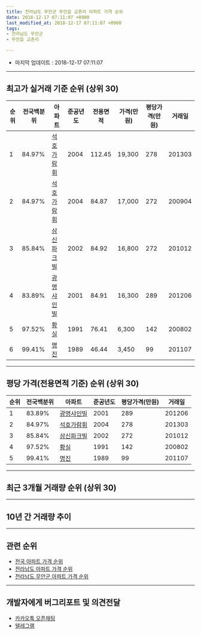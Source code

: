 ```yaml
---
title: 전라남도 무안군 무안읍 교촌리 아파트 가격 순위
date: 2018-12-17 07:11:07 +0900
last_modified_at: 2018-12-17 07:11:07 +0900
tags:
- 전라남도 무안군
- 무안읍 교촌리

---
```


* 마지막 업데이트 : 2018-12-17 07:11:07

---

## 최고가 실거래 기준 순위 (상위 30)


|순위|전국백분위|아파트|준공년도|전용면적|가격(만원)|평당가격(만원)|거래일|
|---|---|---|---|---|---|---|---|
|1|84.97%|[석호가람휘](https://search.naver.com/search.naver?query=%EC%A0%84%EB%9D%BC%EB%82%A8%EB%8F%84+%EB%AC%B4%EC%95%88%EA%B5%B0+%EB%AC%B4%EC%95%88%EC%9D%8D+%EA%B5%90%EC%B4%8C%EB%A6%AC+%EC%84%9D%ED%98%B8%EA%B0%80%EB%9E%8C%ED%9C%98)|2004|112.45|19,300|278|201303|
|2|84.97%|[석호가람휘](https://search.naver.com/search.naver?query=%EC%A0%84%EB%9D%BC%EB%82%A8%EB%8F%84+%EB%AC%B4%EC%95%88%EA%B5%B0+%EB%AC%B4%EC%95%88%EC%9D%8D+%EA%B5%90%EC%B4%8C%EB%A6%AC+%EC%84%9D%ED%98%B8%EA%B0%80%EB%9E%8C%ED%9C%98)|2004|84.87|17,000|272|200904|
|3|85.84%|[삼신파크빌](https://search.naver.com/search.naver?query=%EC%A0%84%EB%9D%BC%EB%82%A8%EB%8F%84+%EB%AC%B4%EC%95%88%EA%B5%B0+%EB%AC%B4%EC%95%88%EC%9D%8D+%EA%B5%90%EC%B4%8C%EB%A6%AC+%EC%82%BC%EC%8B%A0%ED%8C%8C%ED%81%AC%EB%B9%8C)|2002|84.92|16,800|272|201012|
|4|83.89%|[광명샤인빌](https://search.naver.com/search.naver?query=%EC%A0%84%EB%9D%BC%EB%82%A8%EB%8F%84+%EB%AC%B4%EC%95%88%EA%B5%B0+%EB%AC%B4%EC%95%88%EC%9D%8D+%EA%B5%90%EC%B4%8C%EB%A6%AC+%EA%B4%91%EB%AA%85%EC%83%A4%EC%9D%B8%EB%B9%8C)|2001|84.91|16,300|289|201206|
|5|97.52%|[황실](https://search.naver.com/search.naver?query=%EC%A0%84%EB%9D%BC%EB%82%A8%EB%8F%84+%EB%AC%B4%EC%95%88%EA%B5%B0+%EB%AC%B4%EC%95%88%EC%9D%8D+%EA%B5%90%EC%B4%8C%EB%A6%AC+%ED%99%A9%EC%8B%A4)|1991|76.41|6,300|142|200802|
|6|99.41%|[명진](https://search.naver.com/search.naver?query=%EC%A0%84%EB%9D%BC%EB%82%A8%EB%8F%84+%EB%AC%B4%EC%95%88%EA%B5%B0+%EB%AC%B4%EC%95%88%EC%9D%8D+%EA%B5%90%EC%B4%8C%EB%A6%AC+%EB%AA%85%EC%A7%84)|1989|46.44|3,450|99|201107|


---

## 평당 가격(전용면적 기준) 순위 (상위 30)


|순위|전국백분위|아파트|준공년도|평당가격(만원)|거래일|
|---|---|---|---|---|---|
|1|83.89%|[광명샤인빌](https://search.naver.com/search.naver?query=%EC%A0%84%EB%9D%BC%EB%82%A8%EB%8F%84+%EB%AC%B4%EC%95%88%EA%B5%B0+%EB%AC%B4%EC%95%88%EC%9D%8D+%EA%B5%90%EC%B4%8C%EB%A6%AC+%EA%B4%91%EB%AA%85%EC%83%A4%EC%9D%B8%EB%B9%8C)|2001|289|201206|
|2|84.97%|[석호가람휘](https://search.naver.com/search.naver?query=%EC%A0%84%EB%9D%BC%EB%82%A8%EB%8F%84+%EB%AC%B4%EC%95%88%EA%B5%B0+%EB%AC%B4%EC%95%88%EC%9D%8D+%EA%B5%90%EC%B4%8C%EB%A6%AC+%EC%84%9D%ED%98%B8%EA%B0%80%EB%9E%8C%ED%9C%98)|2004|278|201303|
|3|85.84%|[삼신파크빌](https://search.naver.com/search.naver?query=%EC%A0%84%EB%9D%BC%EB%82%A8%EB%8F%84+%EB%AC%B4%EC%95%88%EA%B5%B0+%EB%AC%B4%EC%95%88%EC%9D%8D+%EA%B5%90%EC%B4%8C%EB%A6%AC+%EC%82%BC%EC%8B%A0%ED%8C%8C%ED%81%AC%EB%B9%8C)|2002|272|201012|
|4|97.52%|[황실](https://search.naver.com/search.naver?query=%EC%A0%84%EB%9D%BC%EB%82%A8%EB%8F%84+%EB%AC%B4%EC%95%88%EA%B5%B0+%EB%AC%B4%EC%95%88%EC%9D%8D+%EA%B5%90%EC%B4%8C%EB%A6%AC+%ED%99%A9%EC%8B%A4)|1991|142|200802|
|5|99.41%|[명진](https://search.naver.com/search.naver?query=%EC%A0%84%EB%9D%BC%EB%82%A8%EB%8F%84+%EB%AC%B4%EC%95%88%EA%B5%B0+%EB%AC%B4%EC%95%88%EC%9D%8D+%EA%B5%90%EC%B4%8C%EB%A6%AC+%EB%AA%85%EC%A7%84)|1989|99|201107|


---

## 최근 3개월 거래량 순위 (상위 30)


<div style="width:100%;">
    <canvas id="deal_count_ranking" height="250"></canvas>
</div>


<script>
new Chart(document.getElementById("deal_count_ranking"), {
    type: 'horizontalBar',
    data: {
        labels: ['석호가람휘'],
        datasets: [{
            label: '실거래 수',
            data: [1],
            borderColor: "rgba(255, 0, 128, 1)",
            backgroundColor: "rgba(255, 0, 128, 0.5)",
            fill: false,
        }]
    },
    options: {
        responsive: true,
        title: {
            display: true,
            text: '최근 3개월 거래량 순위'
        },
        tooltips: {
            mode: 'index',
            intersect: false,
            callbacks: {
                title: function(tooltipItems, data) {
                    return "실거래 수:";
                },
                label: function(tooltipItem, data) {
                    return data.labels[tooltipItem.index] + ": " + tooltipItem.xLabel;
                }
            }
        },
        hover: {
            mode: 'nearest',
            intersect: true
        },
        scales: {
            xAxes: [{
                display: true,
                scaleLabel: {
                    display: true,
                    labelString: '실거래 수'
                },
                ticks: {
                    suggestedMin: 0,
                }
            }],
            yAxes: [{
                display: true,
                ticks: {
                    autoSkip: false,
                    callback: function(value, index, values) {
                        if (value.length > 15)
                            return value.substr(0, 13) + "...";
                        else
                            return value;
                    }
                },
                scaleLabel: {
                    display: false,
                }
            }]
        }
    }
});

</script>


---

## 10년 간 거래량 추이


<div style="width:100%;">
    <canvas id="deal_progress" height="250"></canvas>
</div>

<script>
new Chart(document.getElementById("deal_progress"), {
    type: 'line',
    data: {
        labels: ['200812','200901','200902','200903','200904','200905','200906','200907','200908','200909','200910','200911','200912','201001','201002','201003','201004','201005','201006','201007','201008','201009','201010','201011','201012','201101','201102','201103','201104','201105','201106','201107','201108','201109','201110','201111','201112','201201','201202','201203','201204','201205','201206','201207','201208','201209','201210','201211','201212','201301','201302','201303','201304','201305','201306','201307','201308','201309','201310','201311','201312','201401','201402','201403','201404','201405','201406','201407','201408','201409','201410','201411','201412','201501','201502','201503','201504','201505','201506','201507','201508','201509','201510','201511','201512','201601','201602','201603','201604','201605','201606','201607','201608','201609','201610','201611','201612','201701','201702','201703','201704','201705','201706','201707','201708','201709','201710','201711','201712','201801','201802','201803','201804','201805','201806','201807','201808','201809','201810','201811','201812'],
        datasets: [{
            label: '실거래 수',
            pointRadius: 1,
            data: [5, 1, 3, 1, 2, 1, 1, 0, 1, 0, 0, 5, 0, 5, 3, 3, 4, 3, 4, 0, 3, 2, 3, 3, 2, 2, 4, 2, 0, 2, 6, 3, 3, 2, 2, 0, 6, 0, 2, 3, 1, 1, 4, 3, 1, 1, 1, 3, 3, 2, 1, 1, 4, 1, 3, 1, 0, 4, 3, 1, 1, 3, 0, 4, 2, 1, 1, 4, 4, 1, 1, 2, 2, 1, 2, 2, 2, 3, 2, 1, 4, 1, 1, 3, 1, 0, 1, 3, 6, 1, 6, 0, 1, 2, 1, 2, 2, 2, 0, 3, 0, 2, 4, 0, 0, 4, 1, 4, 0, 1, 3, 1, 5, 0, 3, 0, 0, 2, 1, 0, 0],
            borderColor: "rgba(255, 201, 14, 1)",
            backgroundColor: "rgba(255, 201, 14, 0.5)",
            fill: true,
        }]
    },
    options: {
        responsive: true,
        title: {
            display: true,
            text: '10년간 거래량 추이'
        },
        tooltips: {
            mode: 'index',
            intersect: false,
        },
        hover: {
            mode: 'nearest',
            intersect: true
        },
        scales: {
            xAxes: [{
                display: true,
                scaleLabel: {
                    display: true,
                    labelString: '년/월'
                }
            }],
            yAxes: [{
                display: true,
                ticks: {
                    suggestedMin: 0,
                },
                scaleLabel: {
                    display: true,
                    labelString: '실거래 수'
                }
            }]
        }
    }
});

</script>


---

## 관련 순위

- [전국 아파트 가격 순위](https://inasie.github.io/apt-ranking/전국)
- [전라남도 아파트 가격 순위](https://inasie.github.io/apt-ranking/전라남도)
- [전라남도 무안군 아파트 가격 순위](https://inasie.github.io/apt-ranking/전라남도-무안군)


---

## 개발자에게 버그리포트 및 의견전달

- [카카오톡 오픈채팅](https://open.kakao.com/o/gLJUAP4)
- [텔레그램](https://t.me/inasie)


